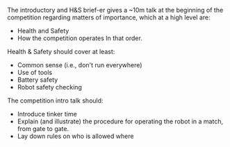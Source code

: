 The introductory and H&S brief-er gives a ~10m talk at the beginning of the
competition regarding matters of importance, which at a high level are:
 * Health and Safety 
 * How the competition operates
In that order.

Health & Safety should cover at least:
 * Common sense (i.e., don't run everywhere)
 * Use of tools
 * Battery safety
 * Robot safety checking

The competition intro talk should:
 * Introduce tinker time
 * Explain (and illustrate) the procedure for operating the robot in a match,
   from gate to gate.
 * Lay down rules on who is allowed where
